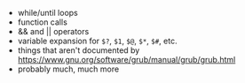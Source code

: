 - while/until loops
- function calls
- && and || operators
- variable expansion for `$?`, `$1`, `$@`, `$*`, `$#`, etc.
- things that aren't documented by https://www.gnu.org/software/grub/manual/grub/grub.html
- probably much, much more
